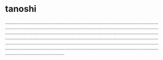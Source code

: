 # tanoshi

........................................................................................................................................................................................................................................................................................................................................................................................................................................................................................................................................................................................................................................................................................................................................................................................................................